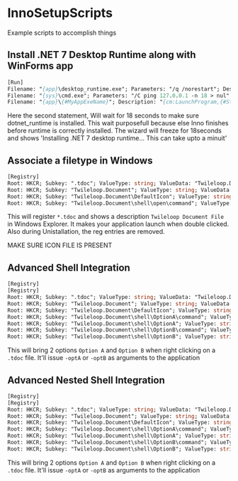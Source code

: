 # InnoSetupScripts
Example scripts to accomplish things

## Install .NET 7 Desktop Runtime along with WinForms app

```pascal
[Run]
Filename: "{app}\desktop_runtime.exe"; Parameters: "/q /norestart"; Description: "Installing .NET desktop runtime"; StatusMsg: "Installing .NET desktop runtime..."; Flags: nowait skipifsilent
Filename: "{sys}\cmd.exe"; Parameters: "/C ping 127.0.0.1 -n 18 > nul"; StatusMsg: "Installing .NET 7 desktop runtime... This can take upto a minuit"; Flags: waituntilterminated skipifsilent runhidden; WorkingDir: "{app}";
Filename: "{app}\{#MyAppExeName}"; Description: "{cm:LaunchProgram,{#StringChange(MyAppName, '&', '&&')}}"; Flags: nowait postinstall skipifsilent
```

Here the second statement, Will wait for 18 seconds to make sure dotnet_runtime is installed. This wait purposefull because else Inno finishes before runtime is correctly installed. The wizard will freeze for 18seconds and shows 'Installing .NET 7 desktop runtime... This can take upto a minuit'

## Associate a filetype in Windows

```pascal
[Registry]
Root: HKCR; Subkey: ".tdoc"; ValueType: string; ValueData: "Twileloop.Document"; Flags: uninsdeletevalue
Root: HKCR; Subkey: "Twileloop.Document"; ValueType: string; ValueData: "Twileloop Document File"; Flags: uninsdeletekey
Root: HKCR; Subkey: "Twileloop.Document\DefaultIcon"; ValueType: string; ValueData: "{app}\tdoc_icon.ico"; Flags: uninsdeletekey
Root: HKCR; Subkey: "Twileloop.Document\shell\open\command"; ValueType: string; ValueData: """{app}\{#MyAppExeName}"" ""%1"""; Flags: uninsdeletekey
```

This will register `*.tdoc` and shows a description `Twileloop Document File` in Windows Explorer. It makes your application launch when double clicked. Also during Unistallation, the reg entries are removed.

MAKE SURE ICON FILE IS PRESENT

## Advanced Shell Integration

```pascal
[Registry]
[Registry]
Root: HKCR; Subkey: ".tdoc"; ValueType: string; ValueData: "Twileloop.Document"; Flags: uninsdeletevalue
Root: HKCR; Subkey: "Twileloop.Document"; ValueType: string; ValueData: "Twileloop Document File"; Flags: uninsdeletekey
Root: HKCR; Subkey: "Twileloop.Document\DefaultIcon"; ValueType: string; ValueData: "{app}\tdoc_icon.ico"; Flags: uninsdeletekey
Root: HKCR; Subkey: "Twileloop.Document\shell\OptionA\command"; ValueType: string; ValueData: """{app}\{#MyAppExeName}"" -optA ""%1"""; Flags: uninsdeletekey
Root: HKCR; Subkey: "Twileloop.Document\shell\OptionA"; ValueType: string; ValueData: "Option A"; Flags: uninsdeletekey
Root: HKCR; Subkey: "Twileloop.Document\shell\OptionB\command"; ValueType: string; ValueData: """{app}\{#MyAppExeName}"" -optB ""%1"""; Flags: uninsdeletekey
Root: HKCR; Subkey: "Twileloop.Document\shell\OptionB"; ValueType: string; ValueData: "Option B"; Flags: uninsdeletekey
```

This will bring 2 options `Option A` and `Option B` when right clicking on a `.tdoc` file. It'll issue `-optA` or `-optB` as arguments to the application

## Advanced Nested Shell Integration

```pascal
[Registry]
[Registry]
Root: HKCR; Subkey: ".tdoc"; ValueType: string; ValueData: "Twileloop.Document"; Flags: uninsdeletevalue
Root: HKCR; Subkey: "Twileloop.Document"; ValueType: string; ValueData: "Twileloop Document File"; Flags: uninsdeletekey
Root: HKCR; Subkey: "Twileloop.Document\DefaultIcon"; ValueType: string; ValueData: "{app}\tdoc_icon.ico"; Flags: uninsdeletekey
Root: HKCR; Subkey: "Twileloop.Document\shell\OptionA\command"; ValueType: string; ValueData: """{app}\{#MyAppExeName}"" -optA ""%1"""; Flags: uninsdeletekey
Root: HKCR; Subkey: "Twileloop.Document\shell\OptionA"; ValueType: string; ValueData: "Option A"; Flags: uninsdeletekey
Root: HKCR; Subkey: "Twileloop.Document\shell\OptionB\command"; ValueType: string; ValueData: """{app}\{#MyAppExeName}"" -optB ""%1"""; Flags: uninsdeletekey
Root: HKCR; Subkey: "Twileloop.Document\shell\OptionB"; ValueType: string; ValueData: "Option B"; Flags: uninsdeletekey
```

This will bring 2 options `Option A` and `Option B` when right clicking on a `.tdoc` file. It'll issue `-optA` or `-optB` as arguments to the application
